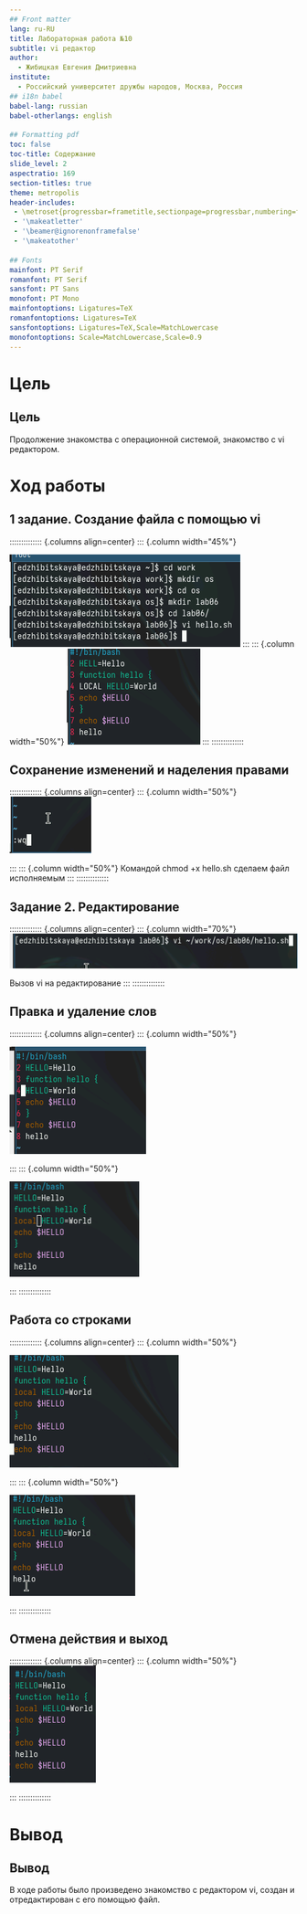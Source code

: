 ```yaml
---
## Front matter
lang: ru-RU
title: Лабораторная работа №10
subtitle: vi редактор
author:
  - Жибицкая Евгения Дмитриевна
institute:
  - Российский университет дружбы народов, Москва, Россия
## i18n babel
babel-lang: russian
babel-otherlangs: english

## Formatting pdf
toc: false
toc-title: Содержание
slide_level: 2
aspectratio: 169
section-titles: true
theme: metropolis
header-includes:
 - \metroset{progressbar=frametitle,sectionpage=progressbar,numbering=fraction}
 - '\makeatletter'
 - '\beamer@ignorenonframefalse'
 - '\makeatother'
 
## Fonts
mainfont: PT Serif
romanfont: PT Serif
sansfont: PT Sans
monofont: PT Mono
mainfontoptions: Ligatures=TeX
romanfontoptions: Ligatures=TeX
sansfontoptions: Ligatures=TeX,Scale=MatchLowercase
monofontoptions: Scale=MatchLowercase,Scale=0.9
---
```





# Цель

## Цель 

Продолжение знакомства с операционной системой, знакомство с vi редактором.


# Ход работы

## 1 задание. Создание файла с помощью vi

:::::::::::::: {.columns align=center}
::: {.column width="45%"}

![Создание файла](image/1.png)
:::
::: {.column width="50%"}
![Вставка текста](image/2.png)
:::
::::::::::::::

## Cохранение изменений и наделения правами
:::::::::::::: {.columns align=center}
::: {.column width="50%"}
![Завершение работы](image/3.png)

:::
::: {.column width="50%"}
Командой chmod +x hello.sh сделаем файл исполняемым
:::
::::::::::::::

## Задание 2. Редактирование

:::::::::::::: {.columns align=center}
::: {.column width="70%"}
![](image/4.png)


Вызов  vi на редактирование
:::
::::::::::::::

## Правка и удаление слов

:::::::::::::: {.columns align=center}
::: {.column width="50%"}

![Правка файла](image/5.png)

:::
::: {.column width="50%"}

![Удаление слова](image/6.png)

:::
::::::::::::::

## Работа со строками

:::::::::::::: {.columns align=center}
::: {.column width="50%"}

![Вставка строки](image/7.png)

:::
::: {.column width="50%"}

![Удаление строки](image/8.png)

:::
::::::::::::::

## Отмена действия и выход

:::::::::::::: {.columns align=center}
::: {.column width="50%"}
![Отмена действия](image/9.png)

:::
::::::::::::::

# Вывод

## Вывод

В ходе работы было произведено знакомство с редактором vi, создан и отредактирован с его помощью файл.


